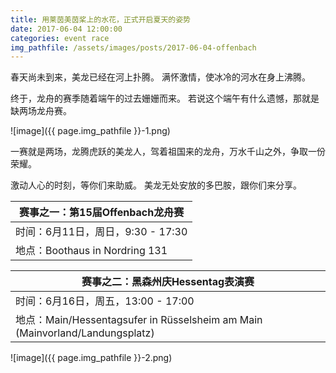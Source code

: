 ```yaml
---
title: 用莱茵美茵桨上的水花，正式开启夏天的姿势
date: 2017-06-04 12:00:00
categories: event race
img_pathfile: /assets/images/posts/2017-06-04-offenbach
---
```


春天尚未到来，美龙已经在河上扑腾。
满怀激情，使冰冷的河水在身上沸腾。

终于，龙舟的赛季随着端午的过去姗姗而来。
若说这个端午有什么遗憾，那就是缺两场龙舟赛。

![image]({{ page.img_pathfile }}-1.png)

一赛就是两场，龙腾虎跃的美龙人，驾着祖国来的龙舟，万水千山之外，争取一份荣耀。

激动人心的时刻，等你们来助威。
美龙无处安放的多巴胺，跟你们来分享。


| 赛事之一：第15届Offenbach龙舟赛   |
|-----------------------------------|
| 时间：6月11日，周日，9:30 - 17:30 |
| 地点：Boothaus in Nordring 131    |



| 赛事之二：黑森州庆Hessentag表演赛                                            |
|------------------------------------------------------------------------------|
| 时间：6月16日，周五，13:00 - 17:00                                           |
| 地点：Main/Hessentagsufer in Rüsselsheim am Main (Mainvorland/Landungsplatz) |


![image]({{ page.img_pathfile }}-2.png)
